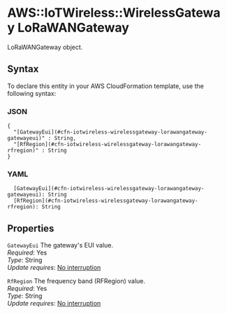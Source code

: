 # AWS::IoTWireless::WirelessGateway LoRaWANGateway<a name="aws-properties-iotwireless-wirelessgateway-lorawangateway"></a>

LoRaWANGateway object\.

## Syntax<a name="aws-properties-iotwireless-wirelessgateway-lorawangateway-syntax"></a>

To declare this entity in your AWS CloudFormation template, use the following syntax:

### JSON<a name="aws-properties-iotwireless-wirelessgateway-lorawangateway-syntax.json"></a>

```
{
  "[GatewayEui](#cfn-iotwireless-wirelessgateway-lorawangateway-gatewayeui)" : String,
  "[RfRegion](#cfn-iotwireless-wirelessgateway-lorawangateway-rfregion)" : String
}
```

### YAML<a name="aws-properties-iotwireless-wirelessgateway-lorawangateway-syntax.yaml"></a>

```
  [GatewayEui](#cfn-iotwireless-wirelessgateway-lorawangateway-gatewayeui): String
  [RfRegion](#cfn-iotwireless-wirelessgateway-lorawangateway-rfregion): String
```

## Properties<a name="aws-properties-iotwireless-wirelessgateway-lorawangateway-properties"></a>

`GatewayEui`  <a name="cfn-iotwireless-wirelessgateway-lorawangateway-gatewayeui"></a>
The gateway's EUI value\.  
*Required*: Yes  
*Type*: String  
*Update requires*: [No interruption](https://docs.aws.amazon.com/AWSCloudFormation/latest/UserGuide/using-cfn-updating-stacks-update-behaviors.html#update-no-interrupt)

`RfRegion`  <a name="cfn-iotwireless-wirelessgateway-lorawangateway-rfregion"></a>
The frequency band \(RFRegion\) value\.  
*Required*: Yes  
*Type*: String  
*Update requires*: [No interruption](https://docs.aws.amazon.com/AWSCloudFormation/latest/UserGuide/using-cfn-updating-stacks-update-behaviors.html#update-no-interrupt)